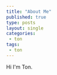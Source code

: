 ```yaml
---
title: "About Me"
published: true
type: posts
layout: single
categories:
 - ton
tags:
 - ton
---
```


Hi I'm Ton.
